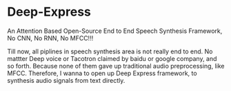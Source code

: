 # Deep-Express
An Attention Based Open-Source End to End Speech Synthesis Framework, No CNN, No RNN, No MFCC!!!

Till now, all piplines in speech synthesis area is not really end to end. No mattter Deep voice or Tacotron claimed by baidu or google company, and so forth. 
Because none of them gave up traditional audio preprocessing, like MFCC. Therefore, I wanna to open up Deep Express framework, to synthesis audio signals from text directly.
